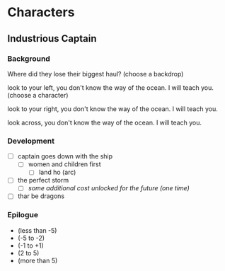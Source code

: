 # Characters

## Industrious Captain

### Background

Where did they lose their biggest haul? (choose a backdrop)

look to your left, you don't know the way of the ocean. I will teach you. (choose a character)

look to your right, you don't know the way of the ocean. I will teach you.

look across, you don't know the way of the ocean. I will teach you.

### Development

- [ ] captain goes down with the ship
  - [ ] women and children first
    - [ ] land ho (arc)
- [ ] the perfect storm
  - [ ] *some additional cost unlocked for the future (one time)*
- [ ] thar be dragons

### Epilogue
- (less than -5)
- (-5 to -2)
- (-1 to +1)
- (2 to 5)
- (more than 5)
